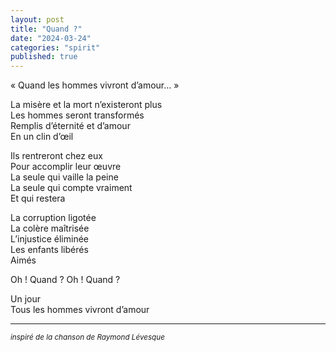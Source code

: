 ```yaml
---
layout: post
title: "Quand ?"
date: "2024-03-24"
categories: "spirit"
published: true
---
```

« Quand les hommes vivront d’amour… »  

La misère et la mort n’existeront plus  
Les hommes seront transformés  
Remplis d’éternité et d’amour  
En un clin d’œil  

Ils rentreront chez eux  
Pour accomplir leur œuvre  
La seule qui vaille la peine  
La seule qui compte vraiment  
Et qui restera  

La corruption ligotée  
La colère maîtrisée  
L’injustice éliminée  
Les enfants libérés  
Aimés  

Oh ! Quand ? Oh ! Quand ?  

Un jour  
Tous les hommes vivront d’amour   

___

<sub>*inspiré de la chanson de Raymond Lévesque*</sub>

